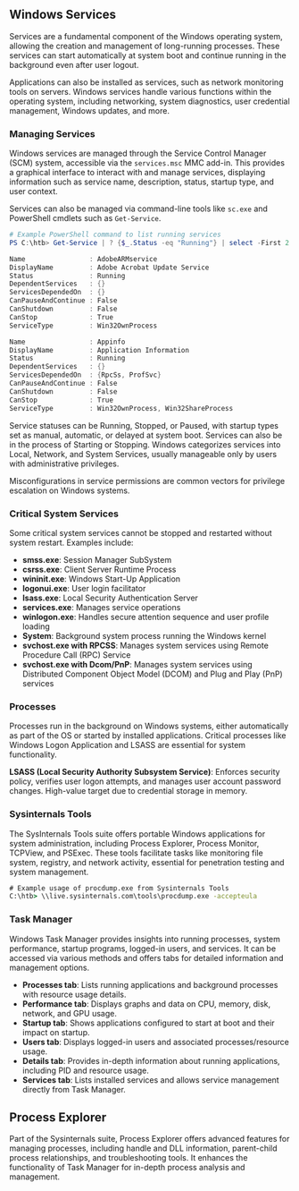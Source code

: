 ## Windows Services

Services are a fundamental component of the Windows operating system, allowing the creation and management of long-running processes. These services can start automatically at system boot and continue running in the background even after user logout.

Applications can also be installed as services, such as network monitoring tools on servers. Windows services handle various functions within the operating system, including networking, system diagnostics, user credential management, Windows updates, and more.

### Managing Services

Windows services are managed through the Service Control Manager (SCM) system, accessible via the `services.msc` MMC add-in. This provides a graphical interface to interact with and manage services, displaying information such as service name, description, status, startup type, and user context.

Services can also be managed via command-line tools like `sc.exe` and PowerShell cmdlets such as `Get-Service`.

```powershell
# Example PowerShell command to list running services
PS C:\htb> Get-Service | ? {$_.Status -eq "Running"} | select -First 2 |fl

Name                : AdobeARMservice
DisplayName         : Adobe Acrobat Update Service
Status              : Running
DependentServices   : {}
ServicesDependedOn  : {}
CanPauseAndContinue : False
CanShutdown         : False
CanStop             : True
ServiceType         : Win32OwnProcess

Name                : Appinfo
DisplayName         : Application Information
Status              : Running
DependentServices   : {}
ServicesDependedOn  : {RpcSs, ProfSvc}
CanPauseAndContinue : False
CanShutdown         : False
CanStop             : True
ServiceType         : Win32OwnProcess, Win32ShareProcess
```

Service statuses can be Running, Stopped, or Paused, with startup types set as manual, automatic, or delayed at system boot. Services can also be in the process of Starting or Stopping. Windows categorizes services into Local, Network, and System Services, usually manageable only by users with administrative privileges.

Misconfigurations in service permissions are common vectors for privilege escalation on Windows systems.

### Critical System Services

Some critical system services cannot be stopped and restarted without system restart. Examples include:

- **smss.exe**: Session Manager SubSystem
- **csrss.exe**: Client Server Runtime Process
- **wininit.exe**: Windows Start-Up Application
- **logonui.exe**: User login facilitator
- **lsass.exe**: Local Security Authentication Server
- **services.exe**: Manages service operations
- **winlogon.exe**: Handles secure attention sequence and user profile loading
- **System**: Background system process running the Windows kernel
- **svchost.exe with RPCSS**: Manages system services using Remote Procedure Call (RPC) Service
- **svchost.exe with Dcom/PnP**: Manages system services using Distributed Component Object Model (DCOM) and Plug and Play (PnP) services

### Processes

Processes run in the background on Windows systems, either automatically as part of the OS or started by installed applications. Critical processes like Windows Logon Application and LSASS are essential for system functionality.

**LSASS (Local Security Authority Subsystem Service)**: Enforces security policy, verifies user logon attempts, and manages user account password changes. High-value target due to credential storage in memory.

### Sysinternals Tools

The SysInternals Tools suite offers portable Windows applications for system administration, including Process Explorer, Process Monitor, TCPView, and PSExec. These tools facilitate tasks like monitoring file system, registry, and network activity, essential for penetration testing and system management.

```cmd
# Example usage of procdump.exe from Sysinternals Tools
C:\htb> \\live.sysinternals.com\tools\procdump.exe -accepteula
```

### Task Manager

Windows Task Manager provides insights into running processes, system performance, startup programs, logged-in users, and services. It can be accessed via various methods and offers tabs for detailed information and management options.

- **Processes tab**: Lists running applications and background processes with resource usage details.
- **Performance tab**: Displays graphs and data on CPU, memory, disk, network, and GPU usage.
- **Startup tab**: Shows applications configured to start at boot and their impact on startup.
- **Users tab**: Displays logged-in users and associated processes/resource usage.
- **Details tab**: Provides in-depth information about running applications, including PID and resource usage.
- **Services tab**: Lists installed services and allows service management directly from Task Manager.

## Process Explorer

Part of the Sysinternals suite, Process Explorer offers advanced features for managing processes, including handle and DLL information, parent-child process relationships, and troubleshooting tools. It enhances the functionality of Task Manager for in-depth process analysis and management.
